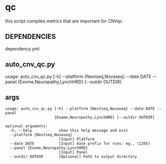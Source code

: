 # qc
this script compiles metrics that are important for CNVqc

## DEPENDENCIES
dependency.yml

## auto_cnv_qc.py
usage: auto_cnv_qc.py [-h] --platform {Nextseq,Novaseq} --date DATE --panel {Exome,Neuropathy,LynchHRD} [--outdir OUTDIR]

## args
```
usage: auto_cnv_qc.py [-h] --platform {Nextseq,Novaseq} --date DATE --panel
                      {Exome,Neuropathy,LynchHRD} [--outdir OUTDIR]

optional arguments:
  -h, --help            show this help message and exit
  --platform {Nextseq,Novaseq}
                        [Input] Platform
  --date DATE           [Input] date prefix for runs: eg., (2205)
  --panel {Exome,Neuropathy,LynchHRD}
                        [Input] Panel
  --outdir OUTDIR       [Optional] Path to output directory
```